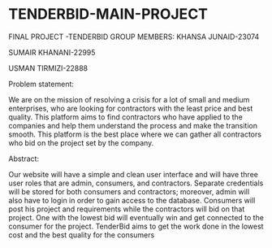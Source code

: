 # TENDERBID-MAIN-PROJECT

FINAL PROJECT -TENDERBID 
GROUP MEMBERS:
KHANSA JUNAID-23074

SUMAIR KHANANI-22995

USMAN TIRMIZI-22888


Problem statement:

We are on the mission of resolving a crisis for a lot of small and medium
enterprises, who are looking for contractors with the least price and
best quality. This platform aims to find contractors who have applied to
the companies and help them understand the process and make the
transition smooth. This platform is the best place where we can gather
all contractors who bid on the project set by the company.



Abstract:

Our website will have a simple and clean user interface and will have
three user roles that are admin, consumers, and contractors. Separate
credentials will be stored for both consumers and contractors;
moreover, admin will also have to login in order to gain access to the
database. Consumers will post his project and requirements while the
contractors will bid on that project. One with the lowest bid will
eventually win and get connected to the consumer for the project.
TenderBid aims to get the work done in the lowest cost and the best
quality for the consumers

